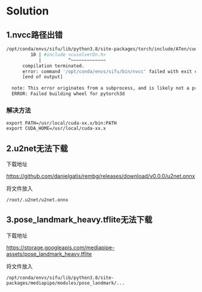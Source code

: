 # Solution

## 1.nvcc路径出错

```bash
/opt/conda/envs/sifu/lib/python3.8/site-packages/torch/include/ATen/cuda/CUDAContext.h:10:10: fatal error: cusolverDn.h: No such file or directory
         10 | #include <cusolverDn.h>
            |          ^~~~~~~~~~~~~~
      compilation terminated.
      error: command '/opt/conda/envs/sifu/bin/nvcc' failed with exit code 1
      [end of output]
  
  note: This error originates from a subprocess, and is likely not a problem with pip.
  ERROR: Failed building wheel for pytorch3d
```

### 解决方法

```
export PATH=/usr/local/cuda-xx.x/bin:PATH
export CUDA_HOME=/usr/local/cuda-xx.x
```



## 2.u2net无法下载

下载地址

https://github.com/danielgatis/rembg/releases/download/v0.0.0/u2net.onnx

将文件放入

```
/root/.u2net/u2net.onnx
```



## 3.pose_landmark_heavy.tflite无法下载

下载地址

https://storage.googleapis.com/mediapipe-assets/pose_landmark_heavy.tflite

将文件放入

```
/opt/conda/envs/sifu/lib/python3.8/site-packages/mediapipe/modules/pose_landmark/...
```

